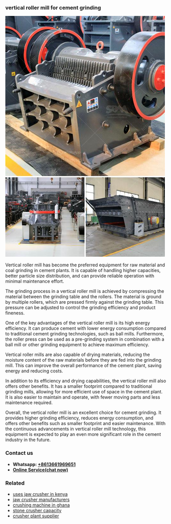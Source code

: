 <h3>vertical roller mill for cement grinding</h3><img src='1708666518.jpg' alt=''><p>Vertical roller mill has become the preferred equipment for raw material and coal grinding in cement plants. It is capable of handling higher capacities, better particle size distribution, and can provide reliable operation with minimal maintenance effort.</p><p>The grinding process in a vertical roller mill is achieved by compressing the material between the grinding table and the rollers. The material is ground by multiple rollers, which are pressed firmly against the grinding table. This pressure can be adjusted to control the grinding efficiency and product fineness.</p><p>One of the key advantages of the vertical roller mill is its high energy efficiency. It can produce cement with lower energy consumption compared to traditional cement grinding technologies, such as ball mills. Furthermore, the roller press can be used as a pre-grinding system in combination with a ball mill or other grinding equipment to achieve maximum efficiency.</p><p>Vertical roller mills are also capable of drying materials, reducing the moisture content of the raw materials before they are fed into the grinding mill. This can improve the overall performance of the cement plant, saving energy and reducing costs.</p><p>In addition to its efficiency and drying capabilities, the vertical roller mill also offers other benefits. It has a smaller footprint compared to traditional grinding mills, allowing for more efficient use of space in the cement plant. It is also easier to maintain and operate, with fewer moving parts and less maintenance required.</p><p>Overall, the vertical roller mill is an excellent choice for cement grinding. It provides higher grinding efficiency, reduces energy consumption, and offers other benefits such as smaller footprint and easier maintenance. With the continuous advancements in vertical roller mill technology, this equipment is expected to play an even more significant role in the cement industry in the future.</p><h3>Contact us</h3><ul><li><strong>Whatsapp:&nbsp;<a href="https://wa.me/8613661969651">+8613661969651</a></strong></li><li><a href="https://swt.shibang-china.com/?git&amp;zhl&amp;vertical roller mill for cement grinding"><strong>Online Service(chat now)</strong></a></li></ul><h3>Related</h3><ul><li><a href='uses jaw crusher in kenya.md'>uses jaw crusher in kenya</a></li><li><a href='jaw crusher manufacturers.md'>jaw crusher manufacturers</a></li><li><a href='crushing machine in ghana.md'>crushing machine in ghana</a></li><li><a href='stone crusher capacity.md'>stone crusher capacity</a></li><li><a href='crusher plant supplier.md'>crusher plant supplier</a></li></ul>